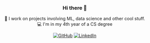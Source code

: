 <h3 align="center"> Hi there 👋</h3>
<p align="center">
🔭 I work on projects involving ML, data science and other cool stuff.  <br>
<!-- 🌱 Currently learning golang for it's concurrency and c++ to be better at competitive programming  <br> -->
💻 I'm in my 4th year of a CS degree   
</p>

<p align="center">
  <a href="https://github.com/neilbotelho"><img src="https://img.shields.io/github/followers/neilbotelho.svg?label=GitHub&style=social" alt="GitHub"></a>
  <a href="https://linkedin.com/in/neilbotelho"><img src="https://img.shields.io/badge/LinkedIn--_.svg?style=social&logo=linkedin" alt="LinkedIn"></a>
</p>
<!--
**NeilBotelho/NeilBotelho** is a ✨ _special_ ✨ repository because its `README.md` (this file) appears on your GitHub profile.

Here are some ideas to get you started:

- 🔭 I’m currently working on ...
- 🌱 I’m currently learning ...
- 👯 I’m looking to collaborate on ...
- 🤔 I’m looking for help with ...
- 💬 Ask me about ...
- 📫 How to reach me: ...
- 😄 Pronouns: ...
- ⚡ Fun fact: ...
-->
